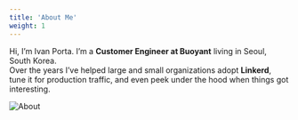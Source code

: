 ```yaml
---
title: 'About Me'
weight: 1
---
```


Hi, I’m Ivan Porta. I’m a **Customer Engineer at Buoyant** living in Seoul, South Korea.  
Over the years I’ve helped large and small organizations adopt **Linkerd**, tune it for production traffic, and even peek under the hood when things got interesting.

![About](about/selfie.jpeg)